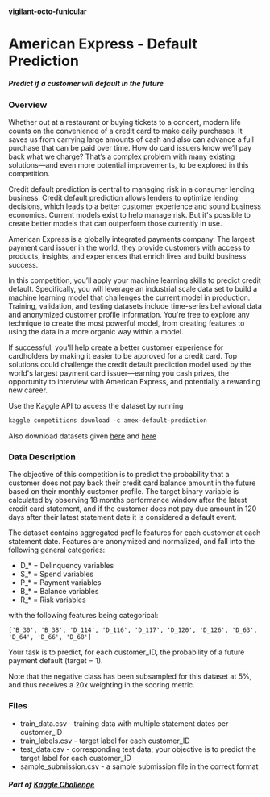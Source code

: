 #### vigilant-octo-funicular

# **American Express - Default Prediction**
##### Predict if a customer will default in the future

### Overview
Whether out at a restaurant or buying tickets to a concert, modern life counts on the convenience of a credit card to make daily purchases. It saves us from carrying large amounts of cash and also can advance a full purchase that can be paid over time. How do card issuers know we’ll pay back what we charge? That’s a complex problem with many existing solutions—and even more potential improvements, to be explored in this competition.

Credit default prediction is central to managing risk in a consumer lending business. Credit default prediction allows lenders to optimize lending decisions, which leads to a better customer experience and sound business economics. Current models exist to help manage risk. But it's possible to create better models that can outperform those currently in use.

American Express is a globally integrated payments company. The largest payment card issuer in the world, they provide customers with access to products, insights, and experiences that enrich lives and build business success.

In this competition, you’ll apply your machine learning skills to predict credit default. Specifically, you will leverage an industrial scale data set to build a machine learning model that challenges the current model in production. Training, validation, and testing datasets include time-series behavioral data and anonymized customer profile information. You're free to explore any technique to create the most powerful model, from creating features to using the data in a more organic way within a model.

If successful, you'll help create a better customer experience for cardholders by making it easier to be approved for a credit card. Top solutions could challenge the credit default prediction model used by the world's largest payment card issuer—earning you cash prizes, the opportunity to interview with American Express, and potentially a rewarding new career.


Use the Kaggle API to access the dataset by running
```Python
kaggle competitions download -c amex-default-prediction
```
Also download datasets given [here](https://www.kaggle.com/datasets/mirfanazam/amex-prediction-starter-level-1) and [here](https://www.kaggle.com/datasets/mirfanazam/amex-prediction-starter-level-2)

### Data Description
The objective of this competition is to predict the probability that a customer does not pay back their credit card balance amount in the future based on their monthly customer profile. The target binary variable is calculated by observing 18 months performance window after the latest credit card statement, and if the customer does not pay due amount in 120 days after their latest statement date it is considered a default event.

The dataset contains aggregated profile features for each customer at each statement date. Features are anonymized and normalized, and fall into the following general categories:

- D_* = Delinquency variables
- S_* = Spend variables
- P_* = Payment variables
- B_* = Balance variables
- R_* = Risk variables

with the following features being categorical:

```['B_30', 'B_38', 'D_114', 'D_116', 'D_117', 'D_120', 'D_126', 'D_63', 'D_64', 'D_66', 'D_68']```

Your task is to predict, for each customer_ID, the probability of a future payment default (target = 1).

Note that the negative class has been subsampled for this dataset at 5%, and thus receives a 20x weighting in the scoring metric.

### Files

- train_data.csv - training data with multiple statement dates per customer_ID
- train_labels.csv - target label for each customer_ID
- test_data.csv - corresponding test data; your objective is to predict the target label for each customer_ID
- sample_submission.csv - a sample submission file in the correct format

##### Part of [Kaggle Challenge](https://www.kaggle.com/competitions/amex-default-prediction)
